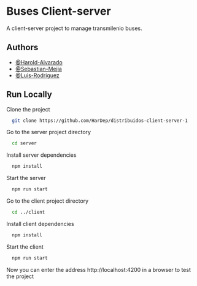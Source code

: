 
# Buses Client-server

A client-server project to manage transmilenio buses.


## Authors

- [@Harold-Alvarado](https://github.com/HarDep)
- [@Sebastian-Mejia](https://github.com/Sebasmejia123)
- [@Luis-Rodriguez](https://github.com)


## Run Locally

Clone the project

```bash
  git clone https://github.com/HarDep/distribuidos-client-server-1
```

Go to the server project directory

```bash
  cd server
```

Install server dependencies

```bash
  npm install
```

Start the server

```bash
  npm run start
```

Go to the client project directory

```bash
  cd ../client
```

Install client dependencies

```bash
  npm install
```

Start the client

```bash
  npm run start
```

Now you can enter the address http://localhost:4200 in a browser to test the project